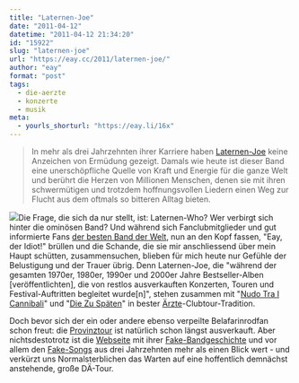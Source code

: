 ```yaml
---
title: "Laternen-Joe"
date: "2011-04-12"
datetime: "2011-04-12 21:34:20"
id: "15922"
slug: "laternen-joe"
url: "https://eay.cc/2011/laternen-joe/"
author: "eay"
format: "post"
tags:
  - die-aerzte
  - konzerte
  - musik
meta:
  - yourls_shorturl: "https://eay.li/16x"
---
```


> In mehr als drei Jahrzehnten ihrer Karriere haben [Laternen-Joe](http://www.laternen-joe.de/) keine Anzeichen von Ermüdung gezeigt. Damals wie heute ist dieser Band eine unerschöpfliche Quelle von Kraft und Energie für die ganze Welt und berührt die Herzen von Millionen Menschen, denen sie mit ihren schwermütigen und trotzdem hoffnungsvollen Liedern einen Weg zur Flucht aus dem oftmals so bitteren Alltag bieten.

![](https://eay.cc/uploads/2011/laternenjoe.gif)Die Frage, die sich da nur stellt, ist: Laternen-Who? Wer verbirgt sich hinter die ominösen Band? Und während sich Fanclubmitglieder und gut informierte Fans [der besten Band der Welt](http://de.wikipedia.org/wiki/Die_%C3%84rzte), nun an den Kopf fassen, "Eay, der Idiot!" brüllen und die Schande, die sie mir anschliessend über mein Haupt schütten, zusammensuchen, blieben für mich heute nur Gefühle der Belustigung und der Trauer übrig. Denn Laternen-Joe, die "während der gesamten 1970er, 1980er, 1990er und 2000er Jahre Bestseller-Alben \[veröffentlichten\], die von restlos ausverkauften Konzerten, Touren und Festival-Auftritten begleitet wurde\[n\]", stehen zusammen mit "[Nudo Tra I Cannibali](http://www.nackt-unter-kannibalen.de/)" und "[Die Zu Späten](http://www.bademeister.com/dzs/)" in bester [Ärzte](//eay.cc/tag/die-aerzte/)\-Clubtour-Tradition.

Doch bevor sich der ein oder andere ebenso verpeilte Belafarinrodfan schon freut: die [Provinztour](http://www.laternen-joe.de/tour.php) ist natürlich schon längst ausverkauft. Aber nichtsdestotrotz ist die [Webseite](http://www.laternen-joe.de/) mit ihrer [Fake-Bandgeschichte](http://www.laternen-joe.de/pix/Laternen-Joe_Info2011.pdf) und vor allem den [Fake-Songs](http://www.laternen-joe.de/musik.php) aus drei Jahrzehnten mehr als einen Blick wert - und verkürzt uns Normalsterblichen das Warten auf eine hoffentlich demnächst anstehende, große DÄ-Tour.
